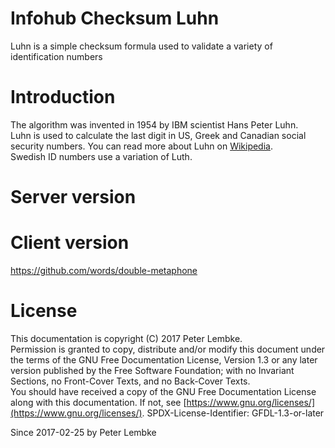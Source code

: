 # Infohub Checksum Luhn

Luhn is a simple checksum formula used to validate a variety of identification numbers

# Introduction

The algorithm was invented in 1954 by IBM scientist Hans Peter Luhn.  
Luhn is used to calculate the last digit in US, Greek and Canadian social security numbers. You can read more about Luhn
on <a href="https://en.wikipedia.org/wiki/Luhn_algorithm" target="_blank">Wikipedia</a>.  
Swedish ID numbers use a variation of Luth.

# Server version

# Client version

https://github.com/words/double-metaphone

# License

This documentation is copyright (C) 2017 Peter Lembke.  
Permission is granted to copy, distribute and/or modify this document under the terms of the GNU Free Documentation
License, Version 1.3 or any later version published by the Free Software Foundation; with no Invariant Sections, no
Front-Cover Texts, and no Back-Cover Texts.  
You should have received a copy of the GNU Free Documentation License along with this documentation. If not,
see [https://www.gnu.org/licenses/](https://www.gnu.org/licenses/). SPDX-License-Identifier: GFDL-1.3-or-later

Since 2017-02-25 by Peter Lembke  
